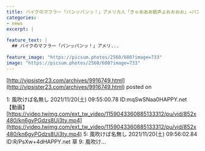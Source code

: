```yaml
---
title: バイクのマフラー「パンッパンッ！」アメリカ人「きゃあああ銃声よおおおお」→パニックになり逃走
categories:
- news
excerpt: |
  
feature_text: |
  ## バイクのマフラー「パンッパンッ！」アメリ...
  
feature_image: "https://picsum.photos/2560/600?image=733"
image: "https://picsum.photos/2560/600?image=733"
---
```


[http://vipsister23.com/archives/9916749.html](http://vipsister23.com/archives/9916749.html)
posted on 

<!--more-->

1: 風吹けば名無し 2021/11/20(土) 09:55:00.78 ID:mqSwSNaa0HAPPY.net 【動画】 [https://video.twimg.com/ext_tw_video/1159043360885133312/pu/vid/852x480/kn6gyPGdzs8Ui3ty.mp4](https://video.twimg.com/ext_tw_video/1159043360885133312/pu/vid/852x480/kn6gyPGdzs8Ui3ty.mp4) 5: 風吹けば名無し 2021/11/20(土) 09:56:02.84 ID:R/PsXw+4dHAPPY.net 草 9: 風吹け...
